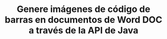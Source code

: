 ---
############################# Static ############################
layout: "auto-gen-gist"
draft: false
path: "zh/assembly/java/barcode/doc/"
otherformats: DOCX DOCM DOT DOTX DOTM RTF ODT OTT 

############################# Head ############################
head_title: "Creación y edición de códigos de barras en documentos de procesamiento de texto a través de Java"
head_description: "GroupDocs.Assembly java API permite a los programadores crear, agregar y editar imágenes de códigos de barras dentro de documentos de Word (DOC, DOCX, DOCM, DOT, DOTX, RTF y ODT)."

############################# Header ############################
title: "Genere imágenes de código de barras en documentos de Word DOC a través de la API de Java"
description: "GroupDocs.Assembly java API facilita a los desarrolladores de software la creación y modificación dinámica de imágenes de códigos de barras dentro de sus documentos Word DOC dentro de aplicaciones Java."

######################### Download Button #######################
button:
    enable: true

############################# About ############################
about:
    enable: true
    title: "¿Cómo crear y editar códigos de barras en documentos de procesamiento de textos?"
    content: |
     Los códigos de barras se están volviendo populares y se usan en todas partes en estos días. Comenzó a aparecer en las tiendas de abarrotes a mediados de la década de 1970 y hoy en día se puede encontrar en libros, boletos, hospitales para rastrear medicamentos, tiendas de autopartes y muchos más. Esta página web explicará cómo crear y agregar dinámicamente imágenes de códigos de barras en diferentes tipos de documentos y correos electrónicos dentro de aplicaciones Java. GroupDocs.Assembly para Java es una API muy útil que ayuda a los desarrolladores de software a crear potentes aplicaciones de generación de informes y automatización de documentos. Brinda soporte para manejar muchos formatos de documentos populares como PDF, HTML, XPS, Microsoft Office Word, hojas de cálculo de Excel, presentaciones de PowerPoint, correo electrónico de Outlook y muchos más. La API de Java facilita la creación e inserción de imágenes de códigos de barras en documentos y mensajes de correo electrónico con solo un par de líneas de código. También admite la modificación de las propiedades de la imagen del código de barras, como escalar la imagen del código de barras, alterar los colores del frente y del fondo, cambiar la resolución de la imagen del código de barras, la ubicación del texto del código de barras, cambiar las fuentes y más.

############################# content ############################
steps:
    enable: true
    block:
    - title_left: "Generación de Imágenes de Códigos de Barras en DOC Documentos"
      content_left: |
       El siguiente ejemplo de código Java muestra la creación dinámica y la inserción de imágenes de código de barras dentro de documentos de Microsoft Word DOC. Los desarrolladores pueden lograr la tarea usando solo un par de líneas de código Java.

      title_right: "Agregue códigos de barras en el archivo DOC a través de Java"
      content_right: |
        * Cree una instancia de [DocumentAssembler](https://apireference.groupdocs.com/assembly/java/com.groupdocs.assembly/DocumentAssembler)
        * Llame a [AssembleDocument]( https://apireference.groupdocs.com/assembly/java/com.groupdocs.assembly/DocumentAssembler#assembleDocument-java.io.InputStream-java.io.OutputStream-com.groupdocs.assembly.DataSourceInfo...-) método con los siguientes parámetros
          * Stream para leer un documento de plantilla.
          * Stream para escribir el documento resultante.
          * Opciones de carga y guardado de documentos.
          * Detalles Información sobre los objetos de origen de datos que se utilizarán.

     
      gisthash: "eaf50ed48706b66730933fc4b57cdd87"
      gistfile: "barcodes_creation_in_word_documents.java"

    - title_left: "Requisitos del sistema"
      content_left: |
        Las API de GroupDocs.Assembly Java son compatibles con todas las principales plataformas y sistemas operativos. Puede generar documentos en Microsoft Word, Excel, PowerPoint, Outlook, OpenOffice y más de 50 formatos. Para obtener una guía completa de requisitos del sistema, visite [requisitos del sistema](https://docs.groupdocs.com/assembly/java/system-requirements/) Antes de ejecutar el código a continuación, asegúrese de tener los siguientes requisitos previos instalados en su sistema:
         * Sistemas Operativos: Microsoft Windows, Linux, Mac OS
         * Compatibilidad con versiones de Java: J2SE 7.0 (1.7), J2SE 8.0 (1.8) o superior
         * Obtenga la última versión de las API Java de GroupDocs.Assembly de [Maven](https://mvnrepository.com/artifact/com.groupdocs/groupdocs-assembly/)
        
      title_right: "Por qué usar GroupDocs.Assembly"
      content_right: |
        * Cree documentos personalizados a partir de plantillas.
        * Adjunte dinámicamente archivos adjuntos de correo electrónico.
        * No se requiere software adicional para crear y automatizar documentos.
        * Genera un documento de salida basado en la fuente de datos.
        * Insertar dinámicamente el contenido del documento en el informe
        * Aplicar fórmula durante el montaje de la hoja de cálculo.
        * Proporciona soporte para múltiples formatos de datos
        * Soporte de operaciones de datos secuenciales.

demos:
    enable: true
        

more_formats:
    enable: true


back_to_top:
    enable: true
---
